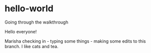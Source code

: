 # hello-world
Going through the walkthrough


Hello everyone!

Marisha checking in - typing some things - making some edits to this branch. I like cats and tea.
